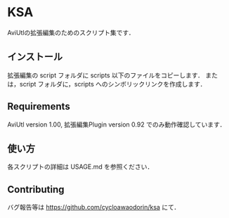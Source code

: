 # KSA
AviUtlの拡張編集のためのスクリプト集です．

## インストール
拡張編集の script フォルダに scripts 以下のファイルをコピーします．
または，script フォルダに，scripts へのシンボリックリンクを作成します．

## Requirements
AviUtl version 1.00, 拡張編集Plugin version 0.92 でのみ動作確認しています．

## 使い方
各スクリプトの詳細は USAGE.md を参照ください．

## Contributing
バグ報告等は https://github.com/cycloawaodorin/ksa にて．
